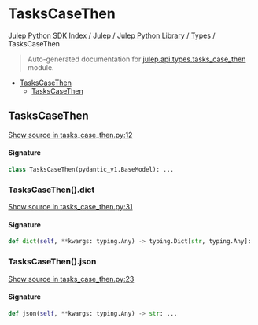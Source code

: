 # TasksCaseThen

[Julep Python SDK Index](../../../README.md#julep-python-sdk-index) / [Julep](../../index.md#julep) / [Julep Python Library](../index.md#julep-python-library) / [Types](./index.md#types) / TasksCaseThen

> Auto-generated documentation for [julep.api.types.tasks_case_then](../../../../../../../julep/api/types/tasks_case_then.py) module.

- [TasksCaseThen](#taskscasethen)
  - [TasksCaseThen](#taskscasethen-1)

## TasksCaseThen

[Show source in tasks_case_then.py:12](../../../../../../../julep/api/types/tasks_case_then.py#L12)

#### Signature

```python
class TasksCaseThen(pydantic_v1.BaseModel): ...
```

### TasksCaseThen().dict

[Show source in tasks_case_then.py:31](../../../../../../../julep/api/types/tasks_case_then.py#L31)

#### Signature

```python
def dict(self, **kwargs: typing.Any) -> typing.Dict[str, typing.Any]: ...
```

### TasksCaseThen().json

[Show source in tasks_case_then.py:23](../../../../../../../julep/api/types/tasks_case_then.py#L23)

#### Signature

```python
def json(self, **kwargs: typing.Any) -> str: ...
```